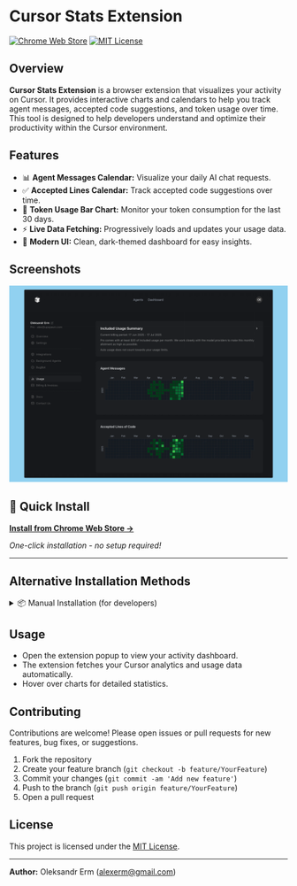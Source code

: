 # Cursor Stats Extension

[![Chrome Web Store](https://img.shields.io/badge/Chrome%20Web%20Store-Install%20Now-4285F4?style=for-the-badge&logo=google-chrome&logoColor=white)](https://chromewebstore.google.com/detail/cursor-stats/fdlfealdpfjfjnadhdobllmondagkcal)
[![MIT License](https://img.shields.io/badge/License-MIT-green?style=for-the-badge&logo=opensourceinitiative&logoColor=white)](LICENSE)

## Overview

**Cursor Stats Extension** is a browser extension that visualizes your activity on Cursor. It provides interactive charts and calendars to help you track agent messages, accepted code suggestions, and token usage over time. This tool is designed to help developers understand and optimize their productivity within the Cursor environment.

## Features

- 📊 **Agent Messages Calendar:** Visualize your daily AI chat requests.
- ✅ **Accepted Lines Calendar:** Track accepted code suggestions over time.
- 🔢 **Token Usage Bar Chart:** Monitor your token consumption for the last 30 days.
- ⚡ **Live Data Fetching:** Progressively loads and updates your usage data.
- 🎨 **Modern UI:** Clean, dark-themed dashboard for easy insights.

## Screenshots

![Screenshot](assets/screenshot.png)

## 🚀 Quick Install

**[Install from Chrome Web Store →](https://chromewebstore.google.com/detail/cursor-stats/fdlfealdpfjfjnadhdobllmondagkcal)**

*One-click installation - no setup required!*

---

## Alternative Installation Methods

<details>
<summary>📦 Manual Installation (for developers)</summary>

1. **Clone the repository:**

   ```sh
   git clone git@github.com:alexerm/cursor-stats-extension.git
   cd cursor-stats-extension
   ```

2. **Install dependencies:**

   ```sh
   pnpm install
   # or
   npm install
   ```

3. **Build the extension:**

   ```sh
   pnpm build
   # or
   npm run build
   ```

4. **Load into your browser:**
   - Open your browser's extensions page.
   - Enable "Developer mode".
   - Click "Load unpacked" and select the `dist` or `build` directory.

</details>

## Usage

- Open the extension popup to view your activity dashboard.
- The extension fetches your Cursor analytics and usage data automatically.
- Hover over charts for detailed statistics.

## Contributing

Contributions are welcome! Please open issues or pull requests for new features, bug fixes, or suggestions.

1. Fork the repository
2. Create your feature branch (`git checkout -b feature/YourFeature`)
3. Commit your changes (`git commit -am 'Add new feature'`)
4. Push to the branch (`git push origin feature/YourFeature`)
5. Open a pull request

## License

This project is licensed under the [MIT License](LICENSE).

---

**Author:** Oleksandr Erm (<alexerm@gmail.com>)
